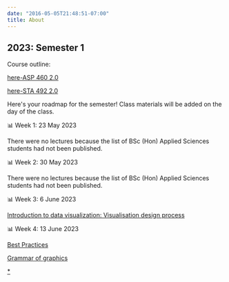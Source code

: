 ```yaml
---
date: "2016-05-05T21:48:51-07:00"
title: About
---
```


## 2023: Semester 1

Course outline: 

[here-ASP 460 2.0](/CO/ASP_460_2.0_DataVisualisation_2023.pdf)

[here-STA 492 2.0](/CO/STA_492_2.0_DataVisualisation.pdf)

Here's your roadmap for the semester! Class materials will be added on the day of the class.

 📊 Week 1: 23 May 2023
 
  There were no lectures because the list of BSc (Hon) Applied Sciences students had not been published.

 📊 Week 2: 30 May 2023
 
 There were no lectures because the list of BSc (Hon) Applied Sciences students had not been published.


 📊 Week 3: 6 June 2023
 
 [Introduction to data visualization: Visualisation design process](/slides/lesson1viz2023.html) 

 📊 Week 4: 13 June 2023
 
 [Best Practices](https://tstdataviz.netlify.app/slides/lesson4viz2021.html#1)
 
 [Grammar of graphics](https://tstdataviz.netlify.app/slides/lesson3viz2021.html#1) 
 
 
[*](/rscript/1_toothgrowth.R)